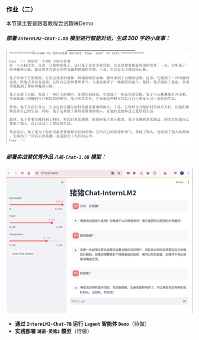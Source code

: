 ### 作业（二）

本节课主要是跟着教程尝试趣味Demo

##### 部署 `InternLM2-Chat-1.8B` 模型进行智能对话，生成 300 字的小故事：

![屏幕截图 2024-04-23 154104](https://github.com/wozhendehaokaixin/InternLM2/raw/main/png/%E8%AF%BE2/%E5%B1%8F%E5%B9%95%E6%88%AA%E5%9B%BE%202024-04-23%20154104.png)

##### 部署实战营优秀作品 `八戒-Chat-1.8B` 模型：

![屏幕截图 2024-04-23 160914](https://github.com/wozhendehaokaixin/InternLM2/raw/main/png/%E8%AF%BE2/%E5%B1%8F%E5%B9%95%E6%88%AA%E5%9B%BE%202024-04-23%20160914.png)



- **通过 `InternLM2-Chat-7B` 运行 `Lagent` 智能体 `Demo`**（待做）
- **实践部署 `浦语·灵笔2` 模型**（待做）
